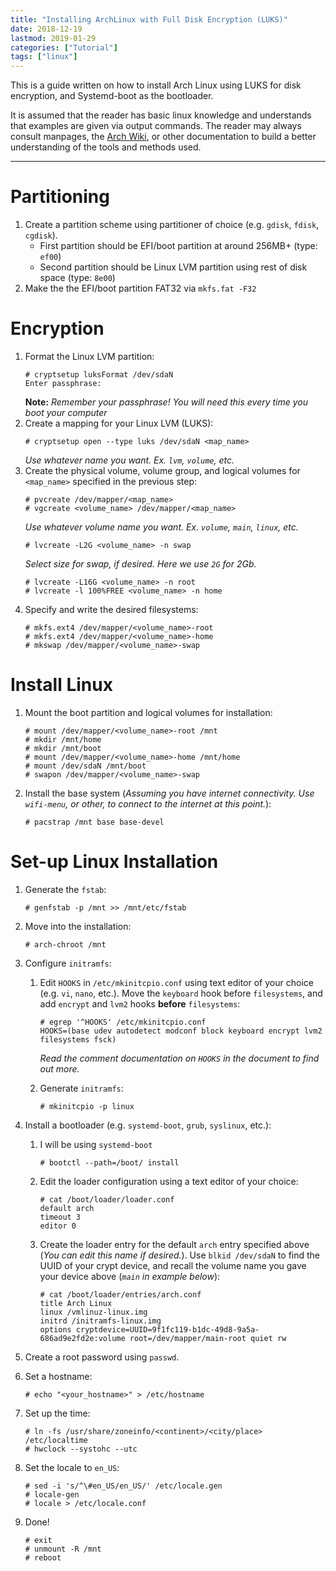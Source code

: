 ```yaml
---
title: "Installing ArchLinux with Full Disk Encryption (LUKS)"
date: 2018-12-19
lastmod: 2019-01-29
categories: ["Tutorial"]
tags: ["linux"]
---
```

This is a guide written on how to install Arch Linux using LUKS for disk
encryption, and Systemd-boot as the bootloader.
<!--more-->
It is assumed that the reader has basic linux knowledge and understands that
examples are given via output commands. The reader may always consult manpages,
the [Arch Wiki](https://wiki.archlinux.org/), or other documentation to build a
better understanding of the tools and methods used.

---

# Partitioning
1. Create a partition scheme using partitioner of choice (e.g. `gdisk`, `fdisk`,
   `cgdisk`).
   - First partition should be EFI/boot partition at around 256MB+ (type:
     `ef00`)
   - Second partition should be Linux LVM partition using rest of disk space
     (type: `8e00`)
1. Make the the EFI/boot partition FAT32 via `mkfs.fat -F32`

# Encryption
1. Format the Linux LVM partition:
   ```
   # cryptsetup luksFormat /dev/sdaN
   Enter passphrase:
   ```
   **Note:** _Remember your passphrase! You will need this every time you boot
   your computer_
1. Create a mapping for your Linux LVM (LUKS):
   ```
   # cryptsetup open --type luks /dev/sdaN <map_name>
   ```
   _Use whatever name you want. Ex. `lvm`, `volume`, etc._
1. Create the physical volume, volume group, and logical volumes for
   `<map_name>` specified in the previous step:
   ```
   # pvcreate /dev/mapper/<map_name>
   # vgcreate <volume_name> /dev/mapper/<map_name>
   ```
   _Use whatever volume name you want. Ex. `volume`, `main`, `linux`, etc._
   ```
   # lvcreate -L2G <volume_name> -n swap
   ```
   _Select size for swap, if desired. Here we use `2G` for 2Gb._
   ```
   # lvcreate -L16G <volume_name> -n root
   # lvcreate -l 100%FREE <volume_name> -n home
   ```
1. Specify and write the desired filesystems:
   ```
   # mkfs.ext4 /dev/mapper/<volume_name>-root
   # mkfs.ext4 /dev/mapper/<volume_name>-home
   # mkswap /dev/mapper/<volume_name>-swap
   ```

# Install Linux
1. Mount the boot partition and logical volumes for installation:
   ```
   # mount /dev/mapper/<volume_name>-root /mnt
   # mkdir /mnt/home
   # mkdir /mnt/boot
   # mount /dev/mapper/<volume_name>-home /mnt/home
   # mount /dev/sdaN /mnt/boot
   # swapon /dev/mapper/<volume_name>-swap
   ```

1. Install the base system (_Assuming you have internet connectivity. Use
   `wifi-menu`, or other, to connect to the internet at this point._):
   ```
   # pacstrap /mnt base base-devel
   ```

# Set-up Linux Installation
1. Generate the `fstab`:
   ```
   # genfstab -p /mnt >> /mnt/etc/fstab
   ```

1. Move into the installation:
   ```
   # arch-chroot /mnt
   ```

1. Configure `initramfs`:
   1. Edit `HOOKS` in `/etc/mkinitcpio.conf` using text editor of your choice
      (e.g. `vi`, `nano`, etc.). Move the `keyboard` hook before `filesystems`,
      and add `encrypt` and `lvm2` hooks **before** `filesystems`:
      ```
      # egrep '^HOOKS' /etc/mkinitcpio.conf
      HOOKS=(base udev autodetect modconf block keyboard encrypt lvm2 filesystems fsck)
      ```
      _Read the comment documentation on `HOOKS` in the document to find out
      more._

   1. Generate `initramfs`:
      ```
      # mkinitcpio -p linux
      ```

1. Install a bootloader (e.g. `systemd-boot`, `grub`, `syslinux`, etc.):
   1. I will be using `systemd-boot`
      ```
      # bootctl --path=/boot/ install
      ```

   1. Edit the loader configuration using a text editor of your choice:
      ```apacheconf
      # cat /boot/loader/loader.conf
      default arch
      timeout 3
      editor 0
      ```

   1. Create the loader entry for the default `arch` entry specified above (_You
      can edit this name if desired._). Use `blkid /dev/sdaN` to find the UUID
      of your crypt device, and recall the volume name you gave your device
      above (_`main` in example below_):
      ```apacheconf
      # cat /boot/loader/entries/arch.conf
      title Arch Linux
      linux /vmlinuz-linux.img
      initrd /initramfs-linux.img
      options cryptdevice=UUID=9f1fc119-b1dc-49d8-9a5a-686ad9e2fd2e:volume root=/dev/mapper/main-root quiet rw
      ```

1. Create a root password using `passwd`.
1. Set a hostname:
   ```
   # echo "<your_hostname>" > /etc/hostname
   ```

1. Set up the time:
   ```
   # ln -fs /usr/share/zoneinfo/<continent>/<city/place> /etc/localtime
   # hwclock --systohc --utc
   ```

1. Set the locale to `en_US`:
   ```
   # sed -i 's/^\#en_US/en_US/' /etc/locale.gen
   # locale-gen
   # locale > /etc/locale.conf
   ```

1. Done!
   ```
   # exit
   # unmount -R /mnt
   # reboot
   ```
